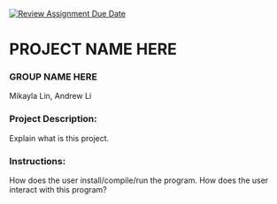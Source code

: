 [![Review Assignment Due Date](https://classroom.github.com/assets/deadline-readme-button-24ddc0f5d75046c5622901739e7c5dd533143b0c8e959d652212380cedb1ea36.svg)](https://classroom.github.com/a/SQs7pKlr)
# PROJECT NAME HERE

### GROUP NAME HERE

Mikayla Lin, Andrew Li
       
### Project Description:

Explain what is this project.
  
### Instructions:

How does the user install/compile/run the program.
How does the user interact with this program?
